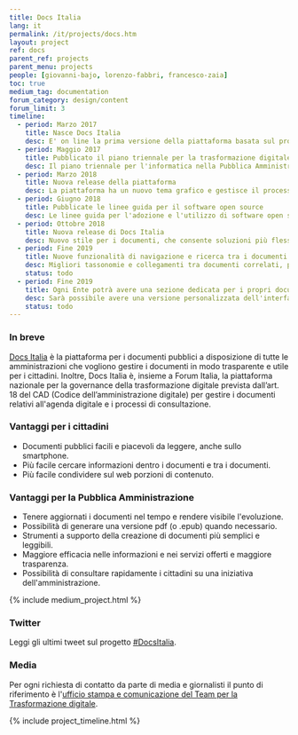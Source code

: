 ```yaml
---
title: Docs Italia
lang: it
permalink: /it/projects/docs.htm
layout: project
ref: docs
parent_ref: projects
parent_menu: projects
people: [giovanni-bajo, lorenzo-fabbri, francesco-zaia]
toc: true
medium_tag: documentation
forum_category: design/content
forum_limit: 3
timeline:
  - period: Marzo 2017
    title: Nasce Docs Italia
    desc: E' on line la prima versione della piattaforma basata sul progetto open source ReadTheDocs
  - period: Maggio 2017
    title: Pubblicato il piano triennale per la trasformazione digitale
    desc: Il piano triennale per l'informatica nella Pubblica Amministrazione viene pubblicato sulla prima versione di Docs Italia
  - period: Marzo 2018
    title: Nuova release della piattaforma
    desc: La piattaforma ha un nuovo tema grafico e gestisce il processo di consultazione pubblica di documenti, come stabilito dal CAD
  - period: Giugno 2018
    title: Pubblicate le linee guida per il software open source
    desc: Le linee guida per l'adozione e l'utilizzo di software open source vengono pubblicate sulla prima versione di Docs Italia
  - period: Ottobre 2018
    title: Nuova release di Docs Italia
    desc: Nuovo stile per i documenti, che consente soluzioni più flessibili per produrre documenti ancora più facili e piacevole da leggere
  - period: Fine 2019
    title: Nuove funzionalità di navigazione e ricerca tra i documenti
    desc: Migliori tassonomie e collegamenti tra documenti correlati, potenziamento e debug della ricerca
    status: todo
  - period: Fine 2019
    title: Ogni Ente potrà avere una sezione dedicata per i propri documenti
    desc: Sarà possibile avere una versione personalizzata dell'interfaccia di Docs Italia per ogni ente
    status: todo
---
```


### In breve

[Docs Italia](https://docs.italia.it/) è la piattaforma per i documenti pubblici a disposizione di tutte le amministrazioni che vogliono gestire i documenti in modo trasparente e utile per i cittadini. Inoltre, Docs Italia è, insieme a Forum Italia, la piattaforma nazionale per la governance della trasformazione digitale prevista
dall’art. 18 del CAD (Codice dell’amministrazione digitale) per gestire i documenti relativi all'agenda digitale e i processi di consultazione.

### Vantaggi per i cittadini

* Documenti pubblici facili e piacevoli da leggere, anche sullo smartphone.
* Più facile cercare informazioni dentro i documenti e tra i documenti.
* Più facile condividere sul web porzioni di contenuto.

### Vantaggi per la Pubblica Amministrazione

* Tenere aggiornati i documenti nel tempo e rendere visibile l'evoluzione.
* Possibilità di generare una versione pdf (o .epub) quando necessario.
* Strumenti a supporto della creazione di documenti più semplici e leggibili.
* Maggiore efficacia nelle informazioni e nei servizi offerti e maggiore trasparenza.
* Possibilità di consultare rapidamente i cittadini su una iniziativa dell'amministrazione.

{% include medium_project.html %}

### Twitter

Leggi gli ultimi tweet sul progetto [#DocsItalia](https://twitter.com/search?f=tweets&q=%23docsitalia%20from%3Ateamdigitaleit&src=typd).

### Media

Per ogni richiesta di contatto da parte di media e giornalisti il punto di riferimento è l'[ufficio stampa e comunicazione del Team per la Trasformazione digitale](https://teamdigitale.governo.it/it/contatti).

{% include project_timeline.html %}
